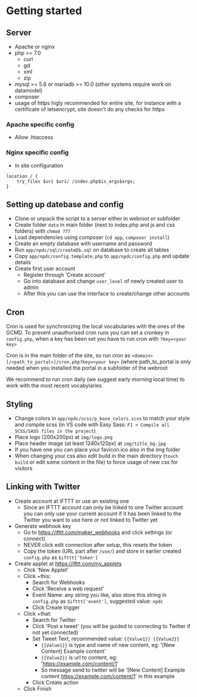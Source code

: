 # Getting started

## Server
- Apache or nginx
- php >= 7.0
  - curl
  - gd
  - xml
  - zip
- mysql >= 5.6 or mariadb >= 10.0 (other systems require work on datamodel)
- composer
- usage of https higly recommended for entire site, for instance with a certificate of letsencrypt, site doesn't do any checks for https

### Apache specific config
- Allow .htaccess

### Nginx specific config
- In site configuration
```
location / {
    try_files $uri $uri/ /index.php$is_args$args;
}
```

## Setting up datebase and config
- Clone or unpack the script to a server either in webroot or subfolder
- Create folder `data` in main folder (next to index.php and js and css folders) with `chmod 777`
- Load dependencies using composer (`cd app`, `composer install`)
- Create an empty database with username and password
- Run `app/npdc/sql/createDb.sql` on database to create all tables
- Copy `app/npdc/config.template.php` to `app/npdc/config.php` and update details
- Create first user account
  - Register through 'Create account'
  - Go into database and change `user_level` of newly created user to admin
  - After this you can use the interface to create/change other accounts

## Cron
Cron is used for synchronizing the local vocabularies with the ones of the GCMD. To prevent unauthorised cron runs you can set a cronkey in `config.php`, when a key has been set you have to run cron with `?key=<your key>`

Cron is in the main folder of the site, so run cron as `<domain>[/<path_to_portal>]/cron.php?key=<your key>` (where path_to_portal is only needed when you installed the portal in a subfolder of the webroot

We recommend to run cron daily (we suggest early morning local time) to work with the most recent vocabylaries

## Styling
- Change colors in `app/npdc/scss/p_base_colors.scss` to match your style and compile scss (in VS code with Easy Sass: `F1 > Compile all SCSS/SASS files in the project`)
- Place logo (200x200px) at `img/logo.png`
- Place header image (at least 1240x120px) at `img/title_bg.jpg`
- If you have one you can place your favicon.ico also in the img folder
- When changing your css also edit build in the main directory (`touch build` or edit some content in the file) to force usage of new css for visitors

## Linking with Twitter
- Create account at IFTTT or use an existing one
  - Since an IFTTT account can only be linked to one Twitter account you can only use your current account if it has been linked to the Twitter you want to use here or not linked to Twitter yet
- Generate webhook key
  - Go to https://ifttt.com/maker_webhooks and click settings (or connect)
  - NEVER click edit connection after setup, this resets the token
  - Copy the token (URL part after `/use/`) and store in earlier created `config.php` as `$ifttt['token']`
- Create applet at https://ifttt.com/my_applets
  - Click 'New Applet'
  - Click +this:
    - Search for Webhooks
    - Click 'Receive a web request'
    - Event Name: any string you like, also store this string in `config.php` as `$ifttt['event']`, suggested value: `npdc`
    - Click Create trigger
  - Click +that:
    - Search for Twitter
    - Click 'Post a tweet' (you will be guided to connecting to Twitter if not yet connected)
    - Set Tweet Text, recommended value: `{{Value1}} {{Value2}}`
      - `{{Value1}}` is type and name of new content, eg: '[New Content] Example content'
      - `{{Value2}}` is url to content, eg: 'https://example.com/content/1'
      - So message send to twitter will be '[New Content] Example content https://example.com/content/1' in this example
    - Click Create action
  - Click Finish